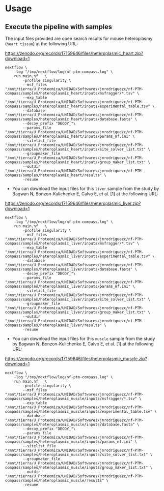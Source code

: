 # Usage

## Execute the pipeline with samples

The input files provided are open search results for mouse heteroplasmy (`heart tissue`) at the following URL:

https://zenodo.org/records/17159646/files/heteroplasmic_heart.zip?download=1

```
nextflow \
    -log "/tmp/nextflow/log/nf-ptm-compass.log" \
    run main.nf   \
        -profile singularity \
        --msf_files "/mnt/tierra/U_Proteomica/UNIDAD/Softwares/jmrodriguezc/nf-PTM-compass/samples/heteroplasmic_heart/inputs/msfragger/*.tsv" \
        --exp_table "/mnt/tierra/U_Proteomica/UNIDAD/Softwares/jmrodriguezc/nf-PTM-compass/samples/heteroplasmic_heart/inputs/experimental_table.tsv" \
        --database "/mnt/tierra/U_Proteomica/UNIDAD/Softwares/jmrodriguezc/nf-PTM-compass/samples/heteroplasmic_heart/inputs/database.fasta" \
        --decoy_prefix "DECOY_"\
        --params_file "/mnt/tierra/U_Proteomica/UNIDAD/Softwares/jmrodriguezc/nf-PTM-compass/samples/heteroplasmic_heart/inputs/params_nf.ini" \
        --sitelist_file "/mnt/tierra/U_Proteomica/UNIDAD/Softwares/jmrodriguezc/nf-PTM-compass/samples/heteroplasmic_heart/inputs/site_solver_list.txt" \
        --groupmaker_file "/mnt/tierra/U_Proteomica/UNIDAD/Softwares/jmrodriguezc/nf-PTM-compass/samples/heteroplasmic_heart/inputs/group_maker_list.txt" \
        --outdir  "/mnt/tierra/U_Proteomica/UNIDAD/Softwares/jmrodriguezc/nf-PTM-compass/samples/heteroplasmic_heart/results" \
        -resume
```

+ You can download the input files for this `liver` sample from the study by Bagwan N, Bonzon-Kulichenko E, Calvo E, et al. [1] at the following URL:

https://zenodo.org/records/17159646/files/heteroplasmic_liver.zip?download=1

```
nextflow \
    -log "/tmp/nextflow/log/nf-ptm-compass.log" \
    run main.nf   \
        -profile singularity \
        --msf_files "/mnt/tierra/U_Proteomica/UNIDAD/Softwares/jmrodriguezc/nf-PTM-compass/samples/heteroplasmic_liver/inputs/msfragger/*.tsv" \
        --exp_table "/mnt/tierra/U_Proteomica/UNIDAD/Softwares/jmrodriguezc/nf-PTM-compass/samples/heteroplasmic_liver/inputs/experimental_table.tsv" \
        --database "/mnt/tierra/U_Proteomica/UNIDAD/Softwares/jmrodriguezc/nf-PTM-compass/samples/heteroplasmic_liver/inputs/database.fasta" \
        --decoy_prefix "DECOY_"\
        --params_file "/mnt/tierra/U_Proteomica/UNIDAD/Softwares/jmrodriguezc/nf-PTM-compass/samples/heteroplasmic_liver/inputs/params_nf.ini" \
        --sitelist_file "/mnt/tierra/U_Proteomica/UNIDAD/Softwares/jmrodriguezc/nf-PTM-compass/samples/heteroplasmic_liver/inputs/site_solver_list.txt" \
        --groupmaker_file "/mnt/tierra/U_Proteomica/UNIDAD/Softwares/jmrodriguezc/nf-PTM-compass/samples/heteroplasmic_liver/inputs/group_maker_list.txt" \
        --outdir  "/mnt/tierra/U_Proteomica/UNIDAD/Softwares/jmrodriguezc/nf-PTM-compass/samples/heteroplasmic_liver/results" \
        -resume
```

+ You can download the input files for this `muscle` sample from the study by Bagwan N, Bonzon-Kulichenko E, Calvo E, et al. [1] at the following URL:

https://zenodo.org/records/17159646/files/heteroplasmic_muscle.zip?download=1

```
nextflow \
    -log "/tmp/nextflow/log/nf-ptm-compass.log" \
    run main.nf   \
        -profile singularity \
        --msf_files "/mnt/tierra/U_Proteomica/UNIDAD/Softwares/jmrodriguezc/nf-PTM-compass/samples/heteroplasmic_muscle/inputs/msfragger/*.tsv" \
        --exp_table "/mnt/tierra/U_Proteomica/UNIDAD/Softwares/jmrodriguezc/nf-PTM-compass/samples/heteroplasmic_muscle/inputs/experimental_table.tsv" \
        --database "/mnt/tierra/U_Proteomica/UNIDAD/Softwares/jmrodriguezc/nf-PTM-compass/samples/heteroplasmic_muscle/inputs/database.fasta" \
        --decoy_prefix "DECOY_"\
        --params_file "/mnt/tierra/U_Proteomica/UNIDAD/Softwares/jmrodriguezc/nf-PTM-compass/samples/heteroplasmic_muscle/inputs/params_nf.ini" \
        --sitelist_file "/mnt/tierra/U_Proteomica/UNIDAD/Softwares/jmrodriguezc/nf-PTM-compass/samples/heteroplasmic_muscle/inputs/site_solver_list.txt" \
        --groupmaker_file "/mnt/tierra/U_Proteomica/UNIDAD/Softwares/jmrodriguezc/nf-PTM-compass/samples/heteroplasmic_muscle/inputs/group_maker_list.txt" \
        --outdir  "/mnt/tierra/U_Proteomica/UNIDAD/Softwares/jmrodriguezc/nf-PTM-compass/samples/heteroplasmic_muscle/results" \
        -resume
```
